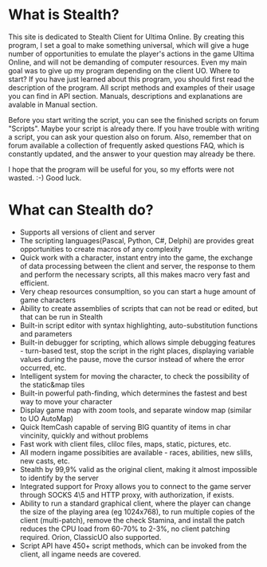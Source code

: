 # What is Stealth?

This site is dedicated to Stealth Client for Ultima Online. By creating this program, I set a goal to make something universal, which will give a huge number of opportunities to emulate the player's actions in the game Ultima Online, and will not be demanding of computer resources. Even my main goal was to give up my program depending on the client UO. Where to start? If you have just learned about this program, you should first read the description of the program. All script methods and examples of their usage you can find in  API section. Manuals, descriptions and explanations are avalable in Manual section.

Before you start writing the script, you can see the finished scripts on forum "Scripts". Maybe your script is already there. If you have trouble with writing a script, you can ask your question also on forum.  Also, remember that on forum available a collection of frequently asked questions FAQ, which is constantly updated, and the answer to your question may already be there.

I hope that the program will be useful for you, so my efforts were not wasted. :-) Good luck.

# What can Stealth do?

- Supports all versions of client and server
- The scripting languages(Pascal, Python, C#, Delphi) are provides great opportunities to create macros of any complexity
- Quick work with a character, instant entry into the game, the exchange of data processing between the client and server, the response to them and perform the necessary scripts, all this makes macro very fast and efficient.
- Very cheap resources consumpltion, so you can start a huge amount of game characters
- Ability to create assemblies of scripts that can not be read or edited, but that can be run in Stealth
- Built-in script editor with syntax highlighting, auto-substitution functions and parameters
- Built-in debugger for scripting, which allows simple debugging features - turn-based test, stop the script in the right places, displaying variable values during the pause, move the cursor instead of where the error occurred, etc.
- Intelligent system for moving the character, to check the possibility of the static&map tiles
- Built-in powerful path-finding, which determines the fastest and best way to move your character
- Display game map with zoom tools, and separate window map (similar to UO AutoMap)
- Quick ItemCash capable of serving BIG quantity of items in char vincinity, quickly and without problems
- Fast work with client files, cliloc files, maps, static, pictures, etc.
- All modern ingame possibities are available - races, abilities, new slills, new casts, etc.
- Stealth by 99,9% valid as the original client, making it almost impossible to identify by the server
- Integrated support for Proxy allows you to connect to the game server through SOCKS 4\5 and HTTP proxy, with authorization, if exists.
- Ability to run a standard graphical client, where the player can change the size of the playing area (eg 1024x768), to run multiple copies of the client (multi-patch), remove the check Stamina, and install the patch reduces the CPU load from 60-70% to 2-3%, no client patching required. Orion, ClassicUO also supported.
- Script API have 450+ script methods, which can be invoked from the client, all ingame needs are covered.